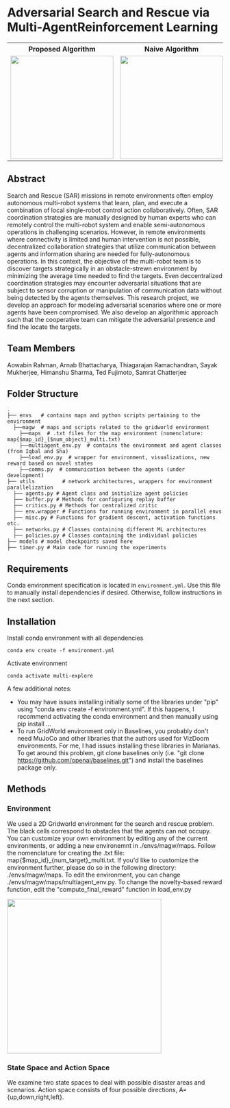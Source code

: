 # Adversarial Search and Rescue via Multi-AgentReinforcement Learning
<table align="center">
<tr>
<th>Proposed Algorithm</th>
<th>Naive Algorithm</th>
</tr>
<tr>
<td><img src="./gifs/case_iv.gif" width="240px"></td>
<td><img src="./gifs/case_iii.gif" width="240px"></td>
</tr>
</table>

## Abstract
Search and Rescue (SAR) missions in remote environments often employ autonomous multi-robot systems that learn, plan, and execute a combination of local single-robot control action collaboratively. Often, SAR coordination strategies are manually designed by human experts who can remotely control the multi-robot system and enable semi-autonomous operations in challenging scenarios. However, in remote environments where connectivity is limited and human intervention is not possible, decentralized collaboration strategies that utilize communication between agents and information sharing are needed for fully-autonomous operations. In this context, the objective of the multi-robot team is to discover targets strategically in an obstacle-strewn environment by minimizing the average time needed to find  the targets. Even deccentralized coordination strategies may encounter adversarial situations that are subject to sensor corruption or manipulation of communication data without being detected by the agents themselves. This research project, we develop an approach for modeling adversarial scenarios where one or more agents have been compromised. We also develop an algorithmic approach such that the cooperative team can mitigate the adversarial presence and find the locate the targets.

## Team Members

Aowabin Rahman,  Arnab Bhattacharya, Thiagarajan Ramachandran, Sayak Mukherjee,  Himanshu Sharma, Ted Fujimoto, Samrat Chatterjee

## Folder Structure
~~~
.
├── envs   # contains maps and python scripts pertaining to the environment
  ├──magw  # maps and scripts related to the gridworld environment
    ├──maps  # .txt files for the map environment (nomenclature: map{$map_id}_{$num_object}_multi.txt)
    ├──multiagent_env.py  # contains the environment and agent classes (from Iqbal and Sha)
    ├──load_env.py  # wrapper for environment, visualizations, new reward based on novel states
    ├──comms.py  # communication between the agents (under development)
├── utils         # network architectures, wrappers for environment parallelization
  ├── agents.py # Agent class and initialize agent policies
  ├── buffer.py # Methods for configuring replay buffer
  ├── critics.py # Methods for centralized critic
  ├── env.wrapper # Functions for running environment in parallel envs
  ├── misc.py # Functions for gradient descent, activation functions etc.
  ├── networks.py # Classes containing different ML architectures
  ├── policies.py # Classes containing the individual policies
├── models # model checkpoints saved here
├── timer.py # Main code for running the experiments
~~~

## Requirements
Conda environment specification is located in `environment.yml`. Use this file to manually install dependencies if desired.
Otherwise, follow instructions in the next section.

## Installation
Install conda environment with all dependencies
```shell
conda env create -f environment.yml
```

Activate environment
```shell
conda activate multi-explore
```

A few additional notes:
- You may have issues installing initially some of the libraries under "pip" using "conda env create -f environment.yml". If this happens, I recommend activating the conda environment and then manually using pip install ...
- To run GridWorld environment only in Baselines, you probably don't need MuJoCo and other libraries that the authors used for VizDoom environments. For me, I had issues installing these libraries in Marianas. To get around this problem,  git clone baselines only (i.e. "git clone https://github.com/openai/baselines.git") and install the baselines package only. 

## Methods
### Environment
We used a 2D Gridworld environment for the search and rescue problem. The black cells correspond to obstacles that the agents can not occupy.  
You can customize your own environment by editing any of the current environments, or adding a new environemnt in ./envs/magw/maps. Follow the nomenclature for creating the .txt file: map{$map_id}_{num_target}_multi.txt. If you'd like to customize the environment further, please do so in the following directory: ./envs/magw/maps. To edit the environment,  you can change ./envs/magw/maps/multiagent_env.py. 
To change the novelty-based reward function, edit the "compute_final_reward" function in load_env.py

<img src="./gifs/init.png" width="360px">

### State Space and Action Space
We examine two state spaces to deal with possible disaster areas and scenarios. Action space consists of four possible directions, A={up,down,right,left}.

<!-- All training code is contained within `main.py`. To view options simply run:

```shell
python main.py --help
```

## Citing our work

If you use this repo in your work, please consider citing the corresponding paper:

```bibtex
@article{iqbal2019coordinated,
  title={Coordinated Exploration via Intrinsic Rewards for Multi-Agent Reinforcement Learning},
  author={Iqbal, Shariq and Sha, Fei},
  journal={arXiv preprint arXiv:1905.12127},
  year={2019}
}
```


## Usage

- Check any of the expt_*.sh files. Based on the experimental specs, you can change the parameters and then do "sbatch expt_x.sh" (x is the expt id)
